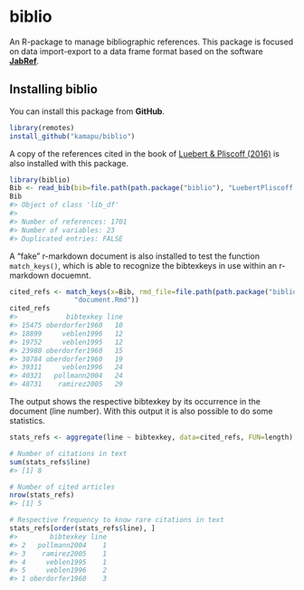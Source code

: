 
# biblio

An R-package to manage bibliographic references. This package is focused
on data import-export to a data frame format based on the software
[**JabRef**](http://www.jabref.org/).

## Installing biblio

You can install this package from **GitHub**.

``` r
library(remotes)
install_github("kamapu/biblio")
```

A copy of the references cited in the book of [Luebert & Pliscoff
(2016)](https://doi.org/10.5281/zenodo.60800) is also installed with
this package.

``` r
library(biblio)
Bib <- read_bib(bib=file.path(path.package("biblio"), "LuebertPliscoff.bib"))
Bib
#> Object of class 'lib_df'
#> 
#> Number of references: 1701
#> Number of variables: 23
#> Duplicated entries: FALSE
```

A “fake” r-markdown document is also installed to test the function
`match_keys()`, which is able to recognize the bibtexkeys in use within
an r-markdown docuemnt.

``` r
cited_refs <- match_keys(x=Bib, rmd_file=file.path(path.package("biblio"),
                "document.Rmd"))
cited_refs
#>            bibtexkey line
#> 15475 oberdorfer1960   10
#> 18899     veblen1996   12
#> 19752     veblen1995   12
#> 23980 oberdorfer1960   15
#> 30784 oberdorfer1960   19
#> 39311     veblen1996   24
#> 40321   pollmann2004   24
#> 48731    ramirez2005   29
```

The output shows the respective bibtexkey by its occurrence in the
document (line number). With this output it is also possible to do some
statistics.

``` r
stats_refs <- aggregate(line ~ bibtexkey, data=cited_refs, FUN=length)

# Number of citations in text
sum(stats_refs$line)
#> [1] 8

# Number of cited articles
nrow(stats_refs)
#> [1] 5

# Respective frequency to know rare citations in text
stats_refs[order(stats_refs$line), ]
#>        bibtexkey line
#> 2   pollmann2004    1
#> 3    ramirez2005    1
#> 4     veblen1995    1
#> 5     veblen1996    2
#> 1 oberdorfer1960    3
```
